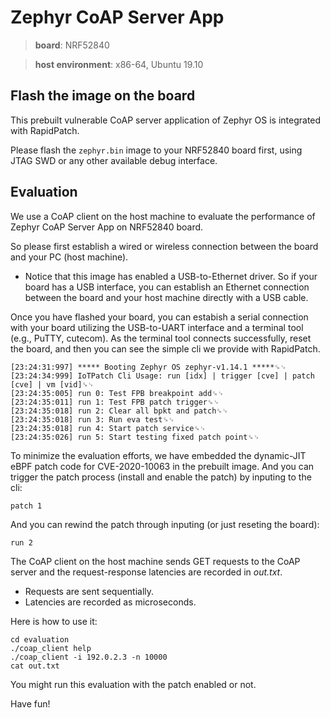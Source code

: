 
# Zephyr CoAP Server App

> **board**: NRF52840

> **host environment**: x86-64, Ubuntu 19.10

## Flash the image on the board

This prebuilt vulnerable CoAP server application of Zephyr OS is integrated with RapidPatch. 

Please flash the `zephyr.bin` image to your NRF52840 board first, using JTAG SWD or any other available debug interface.


## Evaluation

We use a CoAP client on the host machine to evaluate the performance of Zephyr CoAP Server App on NRF52840 board.

So please first establish a wired or wireless connection between the board and your PC (host machine).

* Notice that this image has enabled a USB-to-Ethernet driver. So if your board has a USB interface, you can establish an Ethernet connection between the board and your host machine directly with a USB cable.

Once you have flashed your board, you can estabish a serial connection with your board utilizing the USB-to-UART interface and a terminal tool (e.g., PuTTY, cutecom). As the terminal tool connects successfully, reset the board, and then you can see the simple cli we provide with RapidPatch. 

```
[23:24:31:997] ***** Booting Zephyr OS zephyr-v1.14.1 *****␍␊
[23:24:34:999] IoTPatch Cli Usage: run [idx] | trigger [cve] | patch [cve] | vm [vid]␍␊
[23:24:35:005] run 0: Test FPB breakpoint add␍␊
[23:24:35:011] run 1: Test FPB patch trigger␍␊
[23:24:35:018] run 2: Clear all bpkt and patch␍␊
[23:24:35:018] run 3: Run eva test␍␊
[23:24:35:018] run 4: Start patch service␍␊
[23:24:35:026] run 5: Start testing fixed patch point␍␊
```

To minimize the evaluation efforts, we have embedded the dynamic-JIT eBPF patch code for CVE-2020-10063 in the prebuilt image. And you can trigger the patch process (install and enable the patch) by inputing to the cli:

```
patch 1
```

And you can rewind the patch through inputing (or just reseting the board):

```
run 2
```

The CoAP client on the host machine sends GET requests to the CoAP server and the request-response latencies are recorded in *out.txt*.

- Requests are sent sequentially.
- Latencies are recorded as microseconds.

Here is how to use it:

```
cd evaluation
./coap_client help
./coap_client -i 192.0.2.3 -n 10000
cat out.txt
```

You might run this evaluation with the patch enabled or not.

Have fun!


